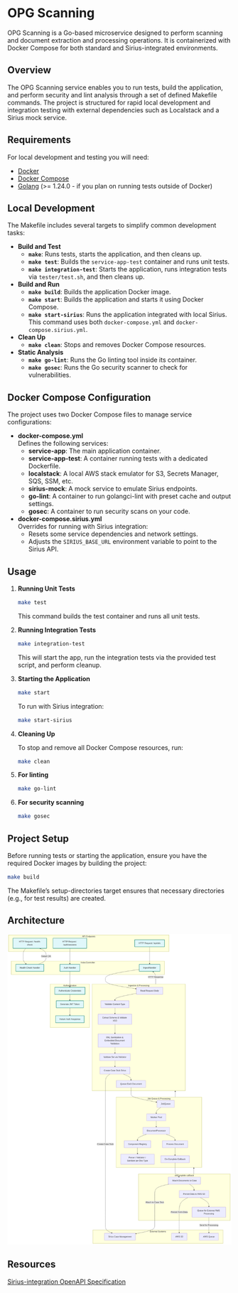 # OPG Scanning

OPG Scanning is a Go-based microservice designed to perform scanning and document extraction and processing operations. It is containerized with Docker Compose for both standard and Sirius-integrated environments.

## Overview

The OPG Scanning service enables you to run tests, build the application, and perform security and lint analysis through a set of defined Makefile commands. The project is structured for rapid local development and integration testing with external dependencies such as Localstack and a Sirius mock service.

## Requirements

For local development and testing you will need:

- [Docker](https://www.docker.com/get-started)
- [Docker Compose](https://docs.docker.com/compose/install/)
- [Golang](https://golang.org) (>= 1.24.0 - if you plan on running tests outside of Docker)

## Local Development

The Makefile includes several targets to simplify common development tasks:

- **Build and Test**
  - **`make`**: Runs tests, starts the application, and then cleans up.
  - **`make test`**: Builds the `service-app-test` container and runs unit tests.
  - **`make integration-test`**: Starts the application, runs integration tests via `tester/test.sh`, and then cleans up.
- **Build and Run**
  - **`make build`**: Builds the application Docker image.
  - **`make start`**: Builds the application and starts it using Docker Compose.
  - **`make start-sirius`**: Runs the application integrated with local Sirius. This command uses both `docker-compose.yml` and `docker-compose.sirius.yml`.
- **Clean Up**
  - **`make clean`**: Stops and removes Docker Compose resources.
- **Static Analysis**
  - **`make go-lint`**: Runs the Go linting tool inside its container.
  - **`make gosec`**: Runs the Go security scanner to check for vulnerabilities.

## Docker Compose Configuration

The project uses two Docker Compose files to manage service configurations:

- **docker-compose.yml**  
  Defines the following services:
  - **service-app**: The main application container.
  - **service-app-test**: A container running tests with a dedicated Dockerfile.
  - **localstack**: A local AWS stack emulator for S3, Secrets Manager, SQS, SSM, etc.
  - **sirius-mock**: A mock service to emulate Sirius endpoints.
  - **go-lint**: A container to run golangci-lint with preset cache and output settings.
  - **gosec**: A container to run security scans on your code.
- **docker-compose.sirius.yml**  
  Overrides for running with Sirius integration:
  - Resets some service dependencies and network settings.
  - Adjusts the `SIRIUS_BASE_URL` environment variable to point to the Sirius API.

## Usage

1. **Running Unit Tests**

   ```bash
   make test
   ```

   This command builds the test container and runs all unit tests.

2. **Running Integration Tests**

   ```bash
   make integration-test
   ```

   This will start the app, run the integration tests via the provided test script, and perform cleanup.

3. **Starting the Application**

   ```bash
   make start
   ```

   To run with Sirius integration:

   ```bash
   make start-sirius
   ```

4. **Cleaning Up**

   To stop and remove all Docker Compose resources, run:

   ```bash
   make clean
   ```

5. **For linting**

   ```bash
   make go-lint
   ```

6. **For security scanning**
   ```bash
   make gosec
   ```

## Project Setup

Before running tests or starting the application, ensure you have the required Docker images by building the project:

```bash
make build
```

The Makefile’s setup-directories target ensures that necessary directories (e.g., for test results) are created.

## Architecture

![Architecture Diagram](docs/architecture/diagrams/scanning-api.png)

## Resources

[Sirius-integration OpenAPI Specification](docker/sirius/openapi.yaml)
